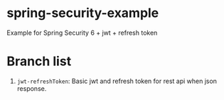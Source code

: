 # spring-security-example
Example for Spring Security 6 + jwt + refresh token

# Branch list
1. `jwt-refreshToken`: Basic jwt and refresh token for rest api when json response.

